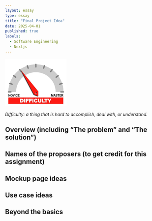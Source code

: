 ```yaml
---
layout: essay
type: essay
title: "Final Project Idea"
date: 2025-04-01
published: true
labels:
  - Software Engineering
  - Nextjs
---
```


<img width="200px" class="rounded float-start pe-4" src="../img/difficulty/degree_difficulty.jpg">

*Difficulty: a thing that is hard to accomplish, deal with, or understand.*

## Overview (including “The problem” and “The solution”)



## Names of the proposers (to get credit for this assignment)



## Mockup page ideas



## Use case ideas



## Beyond the basics
